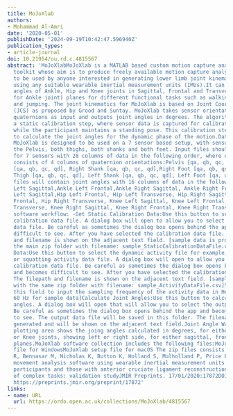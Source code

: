 ```yaml
---
title: MoJoXlab
authors:
- Mohammad Al-Amri
date: '2020-05-01'
publishDate: '2024-09-19T10:42:47.596940Z'
publication_types:
- article-journal
doi: 10.21954/ou.rd.c.4815567
abstract: 'MoJoXlabMoJoXlab is a MATLAB based custom motion capture analysis software
  toolkit whose aim is to produce freely available motion capture analysis software
  to be used by anyone interested in generating lower limb joint kinematics waveforms
  using any suitable wearable inertial measurement units (IMUs).It can generate joint
  angles of Ankle, Hip and Knee joints in Sagittal, Frontal and Transverse (not available
  for Ankle joint) planes for different functional tasks such as walking, squatting,
  and jumping. The joint kinematics for MoJoXlab is based on Joint Coordinate System
  (JCS) as proposed by Grood and Suntay. MoJoXlab takes sensor orientation data in
  quaternions as input and outputs joint angles in degrees. The algorithm considers
  a static calibration step, where sensor data is captured for calibration purposes
  while the participant maintains a standing pose. This calibration step is then used
  to calculate the joint angles for the dynamic phase of the motion.Data StructureCurrently,
  MoJoXlab is designed to be used on a 7 sensor based setup, with sensors placed in
  the Pelvis, both thighs, both shanks and both feet. Input files should be in quaternions
  for 7 sensors with 28 columns of data in the following order, where each sensor
  consists of 4 columns of quaternion orientations:Pelvis [qa, qb, qc, qd],Right Thigh
  [qa, qb, qc, qd], Right Shank [qa, qb, qc, qd],Right Foot [qa, qb, qc, qd], Left
  Thigh [qa, qb, qc, qd], Left Shank [qa, qb, qc, qd], Left Foot [qa, qb, qc, qd].Output
  files will contain joint angles with 16 columns of data in the following order:Ankle
  Left Sagittal,Ankle Left Frontal,Ankle Right Sagittal, Ankle Right Frontal, Hip
  Left Sagittal,Hip Left Frontal, Hip Left Transverse, Hip Right Sagittal, Hip Right
  Frontal, Hip Right Transverse, Knee Left Sagittal, Knee Left Frontal, Knee Left
  Transverse, Knee Right Sagittal, Knee Right Frontal, Knee Right Transverse. The
  software workflow: -Get Static Calibration Data:Use this button to select the static
  calibration data file. A dialog box will open to allow you to select the calibration
  data file. Be careful as sometimes the dialog box opens behind the app and becomes
  difficult to see. After you have selected the calibration data file. The filepath
  and filename is shown on the adjacent text field. [sample data is provided with
  the main zip folder with filename: sample_StaticCalibrationDataFile.csv]Get Activity
  Data:Use this button to select the dynamic activity file for example, walking, jumping
  or squatting activity data file. A dialog box will open to allow you to select the
  calibration data file. Be careful as sometimes the dialog box opens behind the app
  and becomes difficult to see. After you have selected the calibration data file.
  The filepath and filename is shown on the adjacent text field. [sample data is provided
  with the same zip folder with filename: sample_ActivityDataFile.csv]Sampling Frequency:Use
  this field to input the sampling frequency of the activity data in Hertz (Hz). [use
  60 Hz for sample data]Calculate Joint Angles:Use this button to calculate the joint
  angles. A dialog box will open that will allow you to select the output folder.
  Be careful as sometimes the dialog box opens behind the app and becomes difficult
  to see. The output data file will be saved in this folder. The filename is automatically
  generated and will be shown on the adjacent text field.Joint Angle Waveforms:The
  plotting area shows the joing angles calculated in degrees, for either Ankle, Hip
  or Knee joints, showing left or right side, for either sagittal, frontal or transverse
  planes.MoJoXlab software collection includes the following files:MoJoXlab setup
  file for WindowsMoJoXlab setup file for macOS The zip files consists of:Setup file  README.txt  sample_StaticCalibrationDataFile.csv  sample_ActivityDataFile.csv  sample_OutputFile.csvReference:Islam
  R, Bennasar M, Nicholas K, Button K, Holland S, Mulholland P, Price B, Al-Amri MNon-proprietary
  movement analysis software using wearable inertial measurement units on both healthy
  participants and those with anterior cruciate ligament reconstruction across a range
  of complex tasks: validation studyJMIR Preprints. 17/01/2020:17872DOI: 10.2196/preprints.17872URL:
  https://preprints.jmir.org/preprint/17872'
links:
- name: URL
  url: https://ordo.open.ac.uk/collections/MoJoXlab/4815567
---
```

